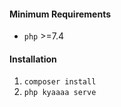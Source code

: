 #### Minimum Requirements
* `php` >=7.4	
#### Installation 

1. `composer install`
2. `php kyaaaa serve`
